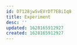 ```yaml
---
id: D7128jwSvEVrDT7EBiIq8
title: Experiment
desc: ''
updated: 1628165912927
created: 1628165912927
---
```


